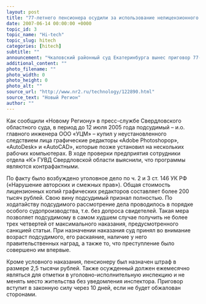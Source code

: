 ```yaml
---
layout: post
title: "77-летнего пенсионера осудили за использование нелицензионного софта"
date: 2007-06-14 00:00:00 +0000
topic_id: 3
topic_name: "Hi-tech"
topic_slug: hitech
categories: [hitech]
subtitle: ""
announcement: "Чкаловский районный суд Екатеринбурга вынес приговор 77-летнему пенсионеру за использование контрафактного компьютерного обеспечения. За нарушение авторских прав мужчина получил полгода лишения свободы условно с таким же испытательным сроком."
additional_content: ""
photo_filename: ""
photo_width: 0
photo_height: 0
photo_alt: ""
source_url: "http://www.nr2.ru/technology/122890.html"
source_text: "Новый Регион"
author: ""
---
```

Как сообщили «Новому Региону» в пресс-службе Свердловского областного суда, в период до 12 июля 2005 года подсудимый – и.о. главного инженера ООО «УЦМ» – купил у неустановленного следствием лица графические редакторы «Аdobe Photoshopоp», «AutoDesk» и «AutoCAD», которые позже установил на нескольких рабочих компьютерах. В ходе проверки предприятия сотрудники отдела «К» ГУВД Свердловской области выяснили, что программы являются контрафактными.

По факту было возбуждено уголовное дело по ч. 2 и 3 ст. 146 УК РФ («Нарушение авторских и смежных прав»). Общая стоимость лицензионных копий графических редакторов составляет более 200 тысяч рублей. Свою вину подсудимый признал полностью. По ходатайству подсудимого рассмотрение дела проводилось в порядке особого судопроизводства, т.е. без допроса свидетелей. Такая мера позволяет подсудимому в самом худшем случае получить не более трех четвертей от максимального наказания, предусмотренного санкцией статьи. При назначении наказания суд принял во внимание возраст подсудимого, его раскаяние, наличие у него правительственных наград, а также то, что преступление было совершено им впервые.

Кроме условного наказания, пенсионеру был назначен штраф в размере 2,5 тысячи рублей. Также осужденный должен ежемесячно являться для отметки в уголовно-исполнительную инспекцию и не менять место жительства без уведомления инспектора. Приговор вступит в законную силу через 10 дней, если не будет обжалован сторонами.
